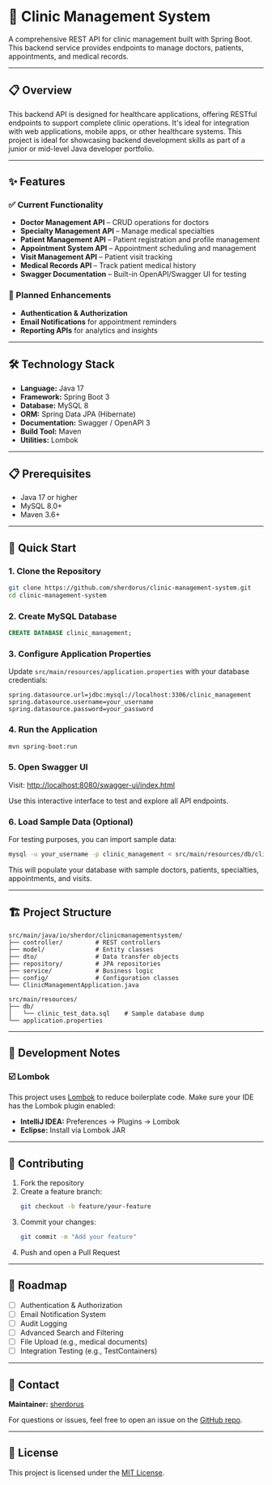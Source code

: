 # 🏥 Clinic Management System

A comprehensive REST API for clinic management built with Spring Boot. This backend service provides endpoints to manage doctors, patients, appointments, and medical records.

---

## 📋 Overview

This backend API is designed for healthcare applications, offering RESTful endpoints to support complete clinic operations. It's ideal for integration with web applications, mobile apps, or other healthcare systems.
This project is ideal for showcasing backend development skills as part of a junior or mid-level Java developer portfolio.

---

## ✨ Features

### ✅ Current Functionality
- **Doctor Management API** – CRUD operations for doctors
- **Specialty Management API** – Manage medical specialties
- **Patient Management API** – Patient registration and profile management
- **Appointment System API** – Appointment scheduling and management
- **Visit Management API** – Patient visit tracking
- **Medical Records API** – Track patient medical history
- **Swagger Documentation** – Built-in OpenAPI/Swagger UI for testing

### 🚧 Planned Enhancements
- **Authentication & Authorization**
- **Email Notifications** for appointment reminders
- **Reporting APIs** for analytics and insights

---

## 🛠️ Technology Stack

- **Language:** Java 17
- **Framework:** Spring Boot 3
- **Database:** MySQL 8
- **ORM:** Spring Data JPA (Hibernate)
- **Documentation:** Swagger / OpenAPI 3
- **Build Tool:** Maven
- **Utilities:** Lombok

---

## 📋 Prerequisites

- Java 17 or higher
- MySQL 8.0+
- Maven 3.6+

---

## 🚀 Quick Start

### 1. Clone the Repository

```bash
git clone https://github.com/sherdorus/clinic-management-system.git
cd clinic-management-system
```

### 2. Create MySQL Database

```sql
CREATE DATABASE clinic_management;
```

### 3. Configure Application Properties

Update `src/main/resources/application.properties` with your database credentials:

```properties
spring.datasource.url=jdbc:mysql://localhost:3306/clinic_management
spring.datasource.username=your_username
spring.datasource.password=your_password
```

### 4. Run the Application

```bash
mvn spring-boot:run
```

### 5. Open Swagger UI

Visit: [http://localhost:8080/swagger-ui/index.html](http://localhost:8080/swagger-ui/index.html)

Use this interactive interface to test and explore all API endpoints.

### 6. Load Sample Data (Optional)

For testing purposes, you can import sample data:

```bash
mysql -u your_username -p clinic_management < src/main/resources/db/clinic_test_data.sql
```

This will populate your database with sample doctors, patients, specialties, appointments, and visits.

---

## 🏗️ Project Structure

```
src/main/java/io/sherdor/clinicmanagementsystem/
├── controller/         # REST controllers
├── model/              # Entity classes
├── dto/                # Data transfer objects
├── repository/         # JPA repositories
├── service/            # Business logic
├── config/             # Configuration classes
└── ClinicManagementApplication.java

src/main/resources/
├── db/
│   └── clinic_test_data.sql    # Sample database dump
└── application.properties
```

---

## 🔧 Development Notes

### ☑️ Lombok

This project uses [Lombok](https://projectlombok.org/) to reduce boilerplate code.
Make sure your IDE has the Lombok plugin enabled:

* **IntelliJ IDEA:** Preferences → Plugins → Lombok
* **Eclipse:** Install via Lombok JAR

---

## 🤝 Contributing

1. Fork the repository
2. Create a feature branch:
   ```bash
   git checkout -b feature/your-feature
   ```
3. Commit your changes:
   ```bash
   git commit -m "Add your feature"
   ```
4. Push and open a Pull Request

---

## 🧭 Roadmap

- [ ] Authentication & Authorization
- [ ] Email Notification System
- [ ] Audit Logging
- [ ] Advanced Search and Filtering
- [ ] File Upload (e.g., medical documents)
- [ ] Integration Testing (e.g., TestContainers)

---

## 📧 Contact

**Maintainer:** [sherdorus](https://github.com/sherdorus)

For questions or issues, feel free to open an issue on the [GitHub repo](https://github.com/sherdorus/clinic-management-system).

---

## 📄 License

This project is licensed under the [MIT License](LICENSE).
